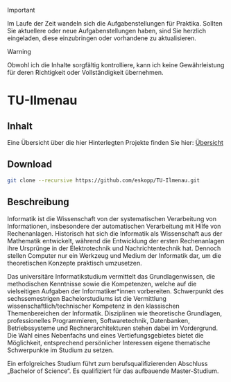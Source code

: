 > [!IMPORTANT]  
> Im Laufe der Zeit wandeln sich die Aufgabenstellungen für Praktika. Sollten Sie aktuellere oder neue Aufgabenstellungen haben, sind Sie herzlich eingeladen, diese einzubringen oder vorhandene zu aktualisieren.


>[!WARNING]
> Obwohl ich die Inhalte sorgfältig kontrolliere, kann ich keine Gewährleistung für deren Richtigkeit oder Vollständigkeit übernehmen.
# TU-Ilmenau

## Inhalt
Eine Übersicht über die hier Hinterlegten Projekte finden Sie hier: [Übersicht](./content.md)

## Download

```bash
git clone --recursive https://github.com/eskopp/TU-Ilmenau.git
```


## Beschreibung
Informatik ist die Wissenschaft von der systematischen Verarbeitung von Informationen, insbesondere der automatischen Verarbeitung mit Hilfe von Rechenanlagen. Historisch hat sich die Informatik als Wissenschaft aus der Mathematik entwickelt, während die Entwicklung der ersten Rechenanlagen ihre Ursprünge in der Elektrotechnik und Nachrichtentechnik hat. Dennoch stellen Computer nur ein Werkzeug und Medium der Informatik dar, um die theoretischen Konzepte praktisch umzusetzen.

Das universitäre Informatikstudium vermittelt das Grundlagenwissen, die methodischen Kenntnisse sowie die Kompetenzen, welche auf die vielseitigen Aufgaben der Informatiker*innen vorbereiten. Schwerpunkt des sechssemestrigen Bachelorstudiums ist die Vermittlung wissenschaftlich/technischer Kompetenz in den klassischen Themenbereichen der Informatik. Disziplinen wie theoretische Grundlagen, professionelles Programmieren, Softwaretechnik, Datenbanken, Betriebssysteme und Rechnerarchitekturen stehen dabei im Vordergrund. Die Wahl eines Nebenfachs und eines Vertiefungsgebietes bietet die Möglichkeit, entsprechend persönlicher Interessen eigene thematische Schwerpunkte im Studium zu setzen.

Ein erfolgreiches Studium führt zum berufsqualifizierenden Abschluss „Bachelor of Science“. Es qualifiziert für das aufbauende Master-Studium.  

